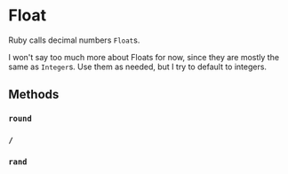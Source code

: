 # Float
Ruby calls decimal numbers `Float`s.

I won't say too much more about Floats for now, since they are mostly the same as `Integer`s. Use them as needed, but I try to default to integers.
## Methods
### `round`

### `/`

### `rand`
